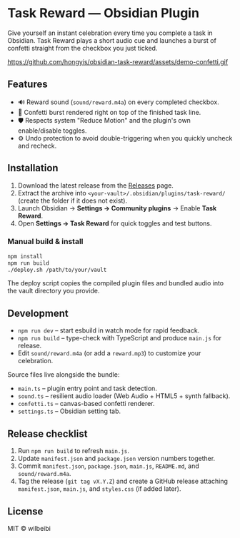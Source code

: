 # Task Reward — Obsidian Plugin

Give yourself an instant celebration every time you complete a task in Obsidian. Task Reward plays a short audio cue and launches a burst of confetti straight from the checkbox you just ticked.

https://github.com/hongyis/obsidian-task-reward/assets/demo-confetti.gif

## Features

- 🔊 Reward sound (`sound/reward.m4a`) on every completed checkbox.
- 🎉 Confetti burst rendered right on top of the finished task line.
- 🛡️ Respects system "Reduce Motion" and the plugin's own enable/disable toggles.
- ⚙️ Undo protection to avoid double-triggering when you quickly uncheck and recheck.

## Installation

1. Download the latest release from the [Releases](https://github.com/hongyis/obsidian-task-reward/releases) page.
2. Extract the archive into `<your-vault>/.obsidian/plugins/task-reward/` (create the folder if it does not exist).
3. Launch Obsidian → **Settings → Community plugins** → Enable **Task Reward**.
4. Open **Settings → Task Reward** for quick toggles and test buttons.

### Manual build & install

```bash
npm install
npm run build
./deploy.sh /path/to/your/vault
```

The deploy script copies the compiled plugin files and bundled audio into the vault directory you provide.

## Development

- `npm run dev` – start esbuild in watch mode for rapid feedback.
- `npm run build` – type-check with TypeScript and produce `main.js` for release.
- Edit `sound/reward.m4a` (or add a `reward.mp3`) to customize your celebration.

Source files live alongside the bundle:

- `main.ts` – plugin entry point and task detection.
- `sound.ts` – resilient audio loader (Web Audio + HTML5 + synth fallback).
- `confetti.ts` – canvas-based confetti renderer.
- `settings.ts` – Obsidian setting tab.

## Release checklist

1. Run `npm run build` to refresh `main.js`.
2. Update `manifest.json` and `package.json` version numbers together.
3. Commit `manifest.json`, `package.json`, `main.js`, `README.md`, and `sound/reward.m4a`.
4. Tag the release (`git tag vX.Y.Z`) and create a GitHub release attaching `manifest.json`, `main.js`, and `styles.css` (if added later).

## License

MIT © wilbeibi
